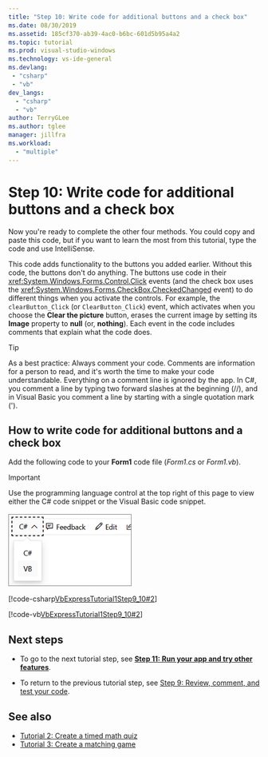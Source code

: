 ```yaml
---
title: "Step 10: Write code for additional buttons and a check box"
ms.date: 08/30/2019
ms.assetid: 185cf370-ab39-4ac0-b6bc-601d5b95a4a2
ms.topic: tutorial
ms.prod: visual-studio-windows
ms.technology: vs-ide-general
ms.devlang:
 - "csharp"
 - "vb"
dev_langs:
  - "csharp"
  - "vb"
author: TerryGLee
ms.author: tglee
manager: jillfra
ms.workload:
  - "multiple"
---
```

# Step 10: Write code for additional buttons and a check box

Now you're ready to complete the other four methods. You could copy and paste this code, but if you want to learn the most from this tutorial, type the code and use IntelliSense.

This code adds functionality to the buttons you added earlier. Without this code, the buttons don't do anything. The buttons use code in their <xref:System.Windows.Forms.Control.Click> events (and the check box uses the <xref:System.Windows.Forms.CheckBox.CheckedChanged> event) to do different things when you activate the controls. For example, the `clearButton_Click` (or `ClearButton_Click`) event, which activates when you choose the **Clear the picture** button, erases the current image by setting its **Image** property to **null** (or, **nothing**). Each event in the code includes comments that explain what the code does.

> [!TIP]
> As a best practice: Always comment your code. Comments are information for a person to read, and it's worth the time to make your code understandable. Everything on a comment line is ignored by the app. In C#, you comment a line by typing two forward slashes at the beginning (//), and in Visual Basic you comment a line by starting with a single quotation mark (').

## How to write code for additional buttons and a check box

Add the following code to your **Form1** code file (*Form1.cs* or *Form1.vb*).
> [!IMPORTANT]
> Use the programming language control at the top right of this page to view either the C# code snippet or the Visual Basic code snippet.<br><br>![Programming language control for Docs.Microsoft.com](../ide/media/docs-programming-language-control.png)

  [!code-csharp[VbExpressTutorial1Step9_10#2](../ide/codesnippet/CSharp/step-10-write-code-for-additional-buttons-and-a-check-box_1.cs)]

  [!code-vb[VbExpressTutorial1Step9_10#2](../ide/codesnippet/VisualBasic/step-10-write-code-for-additional-buttons-and-a-check-box_1.vb)]

## Next steps

* To go to the next tutorial step, see **[Step 11: Run your app and try other features](../ide/step-11-run-your-program-and-try-other-features.md)**.

* To return to the previous tutorial step, see [Step 9: Review, comment, and test your code](../ide/step-9-review-comment-and-test-your-code.md).

## See also

* [Tutorial 2: Create a timed math quiz](tutorial-2-create-a-timed-math-quiz.md)
* [Tutorial 3: Create a matching game](tutorial-3-create-a-matching-game.md)
